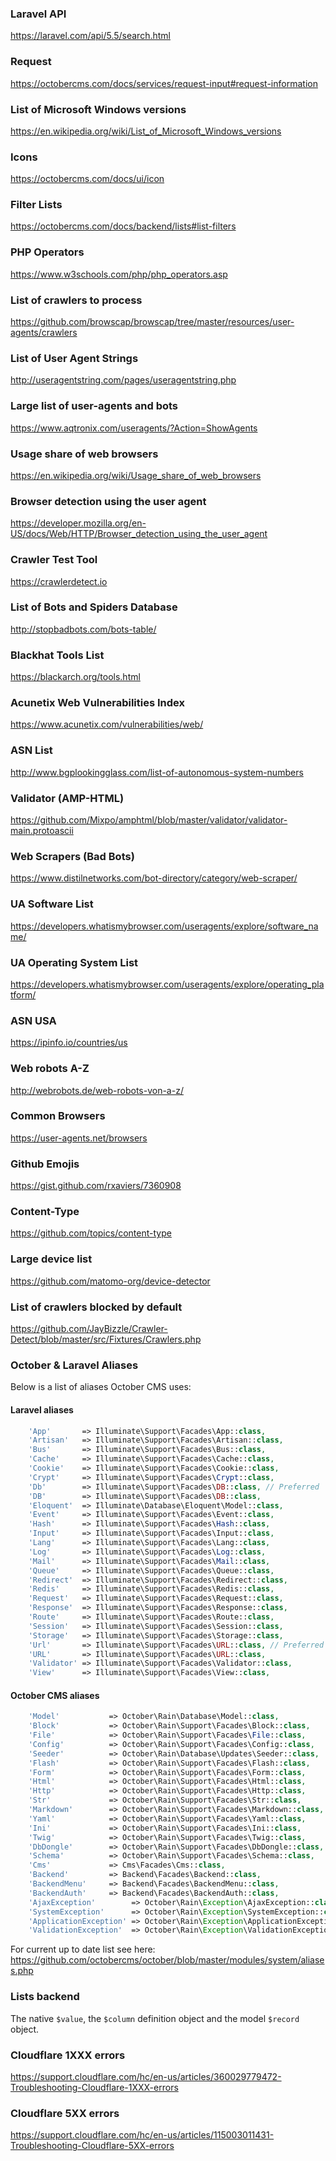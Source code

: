 ### Laravel API

https://laravel.com/api/5.5/search.html

### Request

https://octobercms.com/docs/services/request-input#request-information

### List of Microsoft Windows versions

https://en.wikipedia.org/wiki/List_of_Microsoft_Windows_versions

### Icons

https://octobercms.com/docs/ui/icon

### Filter Lists

https://octobercms.com/docs/backend/lists#list-filters

### PHP Operators

https://www.w3schools.com/php/php_operators.asp

### List of crawlers to process

https://github.com/browscap/browscap/tree/master/resources/user-agents/crawlers

### List of User Agent Strings

http://useragentstring.com/pages/useragentstring.php

### Large list of user-agents and bots

https://www.aqtronix.com/useragents/?Action=ShowAgents

### Usage share of web browsers

https://en.wikipedia.org/wiki/Usage_share_of_web_browsers

### Browser detection using the user agent

https://developer.mozilla.org/en-US/docs/Web/HTTP/Browser_detection_using_the_user_agent

### Crawler Test Tool

https://crawlerdetect.io

### List of Bots and Spiders Database

http://stopbadbots.com/bots-table/

### Blackhat Tools List

https://blackarch.org/tools.html

### Acunetix Web Vulnerabilities Index

https://www.acunetix.com/vulnerabilities/web/

### ASN List

http://www.bgplookingglass.com/list-of-autonomous-system-numbers

### Validator (AMP-HTML)

https://github.com/Mixpo/amphtml/blob/master/validator/validator-main.protoascii

### Web Scrapers (Bad Bots)

https://www.distilnetworks.com/bot-directory/category/web-scraper/

### UA Software List

https://developers.whatismybrowser.com/useragents/explore/software_name/

### UA Operating System List

https://developers.whatismybrowser.com/useragents/explore/operating_platform/

### ASN USA

https://ipinfo.io/countries/us

### Web robots A-Z

http://webrobots.de/web-robots-von-a-z/

### Common Browsers

https://user-agents.net/browsers

### Github Emojis

https://gist.github.com/rxaviers/7360908

### Content-Type

https://github.com/topics/content-type

### Large device list

https://github.com/matomo-org/device-detector

### List of crawlers blocked by default

https://github.com/JayBizzle/Crawler-Detect/blob/master/src/Fixtures/Crawlers.php

### October & Laravel Aliases

Below is a list of aliases October CMS uses:

#### Laravel aliases

```php
    'App'       => Illuminate\Support\Facades\App::class,
    'Artisan'   => Illuminate\Support\Facades\Artisan::class,
    'Bus'       => Illuminate\Support\Facades\Bus::class,
    'Cache'     => Illuminate\Support\Facades\Cache::class,
    'Cookie'    => Illuminate\Support\Facades\Cookie::class,
    'Crypt'     => Illuminate\Support\Facades\Crypt::class,
    'Db'        => Illuminate\Support\Facades\DB::class, // Preferred
    'DB'        => Illuminate\Support\Facades\DB::class,
    'Eloquent'  => Illuminate\Database\Eloquent\Model::class,
    'Event'     => Illuminate\Support\Facades\Event::class,
    'Hash'      => Illuminate\Support\Facades\Hash::class,
    'Input'     => Illuminate\Support\Facades\Input::class,
    'Lang'      => Illuminate\Support\Facades\Lang::class,
    'Log'       => Illuminate\Support\Facades\Log::class,
    'Mail'      => Illuminate\Support\Facades\Mail::class,
    'Queue'     => Illuminate\Support\Facades\Queue::class,
    'Redirect'  => Illuminate\Support\Facades\Redirect::class,
    'Redis'     => Illuminate\Support\Facades\Redis::class,
    'Request'   => Illuminate\Support\Facades\Request::class,
    'Response'  => Illuminate\Support\Facades\Response::class,
    'Route'     => Illuminate\Support\Facades\Route::class,
    'Session'   => Illuminate\Support\Facades\Session::class,
    'Storage'   => Illuminate\Support\Facades\Storage::class,
    'Url'       => Illuminate\Support\Facades\URL::class, // Preferred
    'URL'       => Illuminate\Support\Facades\URL::class,
    'Validator' => Illuminate\Support\Facades\Validator::class,
    'View'      => Illuminate\Support\Facades\View::class,
```
    
#### October CMS aliases

```php
    'Model'           => October\Rain\Database\Model::class,
    'Block'           => October\Rain\Support\Facades\Block::class,
    'File'            => October\Rain\Support\Facades\File::class,
    'Config'          => October\Rain\Support\Facades\Config::class,
    'Seeder'          => October\Rain\Database\Updates\Seeder::class,
    'Flash'           => October\Rain\Support\Facades\Flash::class,
    'Form'            => October\Rain\Support\Facades\Form::class,
    'Html'            => October\Rain\Support\Facades\Html::class,
    'Http'            => October\Rain\Support\Facades\Http::class,
    'Str'             => October\Rain\Support\Facades\Str::class,
    'Markdown'        => October\Rain\Support\Facades\Markdown::class,
    'Yaml'            => October\Rain\Support\Facades\Yaml::class,
    'Ini'             => October\Rain\Support\Facades\Ini::class,
    'Twig'            => October\Rain\Support\Facades\Twig::class,
    'DbDongle'        => October\Rain\Support\Facades\DbDongle::class,
    'Schema'          => October\Rain\Support\Facades\Schema::class,
    'Cms'             => Cms\Facades\Cms::class,
    'Backend'         => Backend\Facades\Backend::class,
    'BackendMenu'     => Backend\Facades\BackendMenu::class,
    'BackendAuth'     => Backend\Facades\BackendAuth::class,
    'AjaxException'        => October\Rain\Exception\AjaxException::class,
    'SystemException'      => October\Rain\Exception\SystemException::class,
    'ApplicationException' => October\Rain\Exception\ApplicationException::class,
    'ValidationException'  => October\Rain\Exception\ValidationException::class,
```

For current up to date list see here: https://github.com/octobercms/october/blob/master/modules/system/aliases.php

### Lists backend

The native `$value`, the `$column` definition object and the model `$record` object.

### Cloudflare 1XXX errors

https://support.cloudflare.com/hc/en-us/articles/360029779472-Troubleshooting-Cloudflare-1XXX-errors

### Cloudflare 5XX errors

https://support.cloudflare.com/hc/en-us/articles/115003011431-Troubleshooting-Cloudflare-5XX-errors

